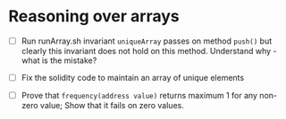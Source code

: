 # Reasoning over arrays

- [ ] Run runArray.sh invariant `uniqueArray` passes on method `push()`  but clearly this invariant does not hold on this method. Understand why - what is the mistake?
- [ ] Fix the solidity code to maintain an array of unique elements
- [ ] Prove that `frequency(address value)` returns maximum 1 for any non-zero value; Show that it fails on zero values.


